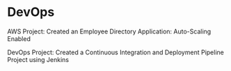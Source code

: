 # DevOps
AWS Project:
Created an Employee Directory Application:
Auto-Scaling Enabled

DevOps Project:
Created a Continuous Integration and Deployment Pipeline Project using Jenkins
